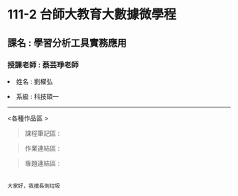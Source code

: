 # 111-2 台師大教育大數據微學程
<h2>課名 : 學習分析工具實務應用</h2>

<h3>授課老師 : 蔡芸琤老師</h3>

<body>
<p><li> 姓名 : 劉櫂弘</li> </p>
<p><li> 系級 : 科技碩一 </li></p>
</body>

-------
<table>
 
 &lt;各種作品區 >
  
> 課程筆記區 :

> 作業連結區 :

> 專題連結區 :
  
</table>

```
大家好，我擅長倒垃圾
```
